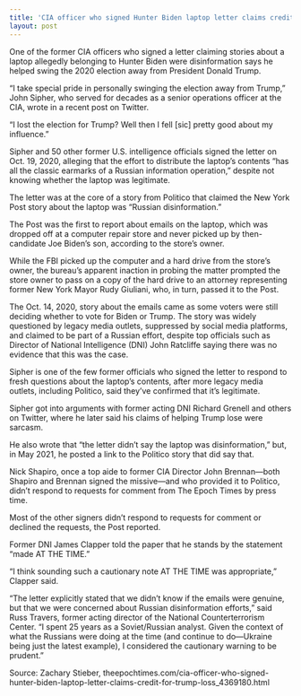 ```yaml
---
title: 'CIA officer who signed Hunter Biden laptop letter claims credit for Trump loss'
layout: post
---
```


One of the former CIA officers who signed a letter claiming stories about a laptop allegedly belonging to Hunter Biden were disinformation says he helped swing the 2020 election away from President Donald Trump.

“I take special pride in personally swinging the election away from Trump,” John Sipher, who served for decades as a senior operations officer at the CIA, wrote in a recent post on Twitter.

“I lost the election for Trump? Well then I fell \[sic\] pretty good about my influence.”

Sipher and 50 other former U.S. intelligence officials signed the letter on Oct. 19, 2020, alleging that the effort to distribute the laptop’s contents “has all the classic earmarks of a Russian information operation,” despite not knowing whether the laptop was legitimate.

The letter was at the core of a story from Politico that claimed the New York Post story about the laptop was “Russian disinformation.”

The Post was the first to report about emails on the laptop, which was dropped off at a computer repair store and never picked up by then-candidate Joe Biden’s son, according to the store’s owner.

While the FBI picked up the computer and a hard drive from the store’s owner, the bureau’s apparent inaction in probing the matter prompted the store owner to pass on a copy of the hard drive to an attorney representing former New York Mayor Rudy Giuliani, who, in turn, passed it to the Post.

The Oct. 14, 2020, story about the emails came as some voters were still deciding whether to vote for Biden or Trump. The story was widely questioned by legacy media outlets, suppressed by social media platforms, and claimed to be part of a Russian effort, despite top officials such as Director of National Intelligence (DNI) John Ratcliffe saying there was no evidence that this was the case.

Sipher is one of the few former officials who signed the letter to respond to fresh questions about the laptop’s contents, after more legacy media outlets, including Politico, said they’ve confirmed that it’s legitimate.

Sipher got into arguments with former acting DNI Richard Grenell and others on Twitter, where he later said his claims of helping Trump lose were sarcasm.

He also wrote that “the letter didn’t say the laptop was disinformation,” but, in May 2021, he posted a link to the Politico story that did say that.

Nick Shapiro, once a top aide to former CIA Director John Brennan—both Shapiro and Brennan signed the missive—and who provided it to Politico, didn’t respond to requests for comment from The Epoch Times by press time.

Most of the other signers didn’t respond to requests for comment or declined the requests, the Post reported.

Former DNI James Clapper told the paper that he stands by the statement “made AT THE TIME.”

“I think sounding such a cautionary note AT THE TIME was appropriate,” Clapper said.

“The letter explicitly stated that we didn’t know if the emails were genuine, but that we were concerned about Russian disinformation efforts,” said Russ Travers, former acting director of the National Counterterrorism Center. “I spent 25 years as a Soviet/Russian analyst. Given the context of what the Russians were doing at the time (and continue to do—Ukraine being just the latest example), I considered the cautionary warning to be prudent.”

Source: Zachary Stieber, theepochtimes.com/cia-officer-who-signed-hunter-biden-laptop-letter-claims-credit-for-trump-loss\_4369180.html